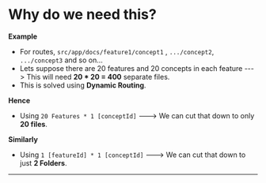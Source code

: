 # Why do we need this?
**Example**
- For routes, `src/app/docs/feature1/concept1` , `.../concept2`, `.../concept3` and so on...
- Lets suppose there are 20 features and 20 concepts in each feature ---> This will need **20 * 20 = 400** separate files.
- This is solved using **Dynamic Routing**.

**Hence**
- Using `20 Features * 1 [conceptId]` ---> We can cut that down to only **20 files**.

**Similarly**
- Using `1 [featureId] * 1 [conceptId]` ---> We can cut that down to just **2 Folders**.

---
